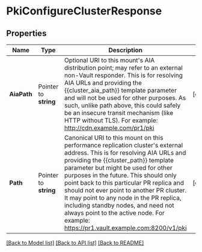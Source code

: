 # PkiConfigureClusterResponse


## Properties

Name | Type | Description | Notes
------------ | ------------- | ------------- | -------------
**AiaPath** | Pointer to **string** | Optional URI to this mount&#x27;s AIA distribution point; may refer to an external non-Vault responder. This is for resolving AIA URLs and providing the {{cluster_aia_path}} template parameter and will not be used for other purposes. As such, unlike path above, this could safely be an insecure transit mechanism (like HTTP without TLS). For example: http://cdn.example.com/pr1/pki | [optional] 
**Path** | Pointer to **string** | Canonical URI to this mount on this performance replication cluster&#x27;s external address. This is for resolving AIA URLs and providing the {{cluster_path}} template parameter but might be used for other purposes in the future. This should only point back to this particular PR replica and should not ever point to another PR cluster. It may point to any node in the PR replica, including standby nodes, and need not always point to the active node. For example: https://pr1.vault.example.com:8200/v1/pki | [optional] 





[[Back to Model list]](../README.md#documentation-for-models) [[Back to API list]](../README.md#documentation-for-api-endpoints) [[Back to README]](../README.md)


